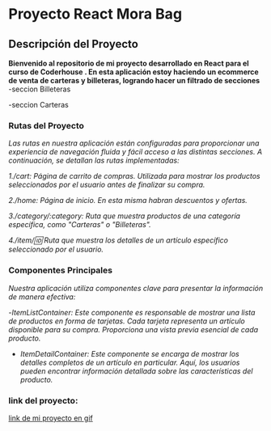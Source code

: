 # **Proyecto React Mora Bag**

## Descripción del Proyecto 


**Bienvenido al repositorio de mi proyecto desarrollado en React para el curso de Coderhouse . En esta aplicación estoy haciendo  un ecommerce de venta de carteras y billeteras, logrando hacer un filtrado de secciones**  
 -seccion Billeteras 

-seccion Carteras



### Rutas del Proyecto
*Las rutas en nuestra aplicación están configuradas para proporcionar una experiencia de navegación fluida y fácil acceso a las distintas secciones. A continuación, se detallan las rutas implementadas:*

*1./cart: Página de carrito de compras. Utilizada para mostrar los productos seleccionados por el usuario antes de finalizar su compra.*

*2./home: Página de inicio. En esta misma habran descuentos y ofertas.*

*3./category/:category: Ruta  que muestra productos de una categoría específica, como "Carteras" o "Billeteras".*

*4./item/:id: Ruta  que muestra los detalles de un artículo específico seleccionado por el usuario.*

### Componentes Principales
*Nuestra aplicación utiliza componentes clave para presentar la información de manera efectiva:*

-*ItemListContainer: Este componente es responsable de mostrar una lista de productos en forma de tarjetas. Cada tarjeta representa un artículo disponible para su compra. Proporciona una vista previa esencial de cada producto.*

- *ItemDetailContainer: Este componente se encarga de mostrar los detalles completos de un artículo en particular. Aquí, los usuarios pueden encontrar información detallada sobre las características del producto.*
### link del proyecto:
[link de mi proyecto en gif](https://www.loom.com/share/a49fb8c2ebd44e129d7e37133d706162?sid=82c7b694-af7b-41ea-acee-ea07cb196671)

